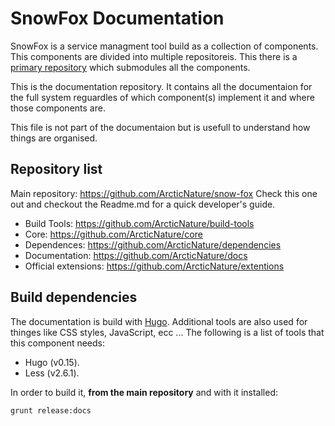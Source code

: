 SnowFox Documentation
=====================
SnowFox is a service managment tool build as a collection of components.
This components are divided into multiple repositoreis.
This there is a [primary repository](https://github.com/ArcticNature/snow-fox)
which submodules all the components.

This is the documentation repository.
It contains all the documentaion for the full system reguardles of which
component(s) implement it and where those components are.

This file is not part of the documentaion but is usefull to understand
how things are organised.


Repository list
---------------
Main repository: https://github.com/ArcticNature/snow-fox
Check this one out and checkout the Readme.md for a quick developer's guide.

  * Build Tools: https://github.com/ArcticNature/build-tools
  * Core: https://github.com/ArcticNature/core
  * Dependences: https://github.com/ArcticNature/dependencies
  * Documentation: https://github.com/ArcticNature/docs
  * Official extensions: https://github.com/ArcticNature/extentions


Build dependencies
------------------
The documentation is build with [Hugo](http://gohugo.io/).
Additional tools are also used for thinges like CSS styles,
JavaScript, ecc ...
The following is a list of tools that this component needs:

  * Hugo (v0.15).
  * Less (v2.6.1).

In order to build it, **from the main repository** and with it installed:
```bash
grunt release:docs
```
